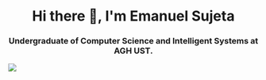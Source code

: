 <h1 align="center">Hi there 👋, I'm Emanuel Sujeta</h1>

<h3 align="center">Undergraduate of Computer Science and Intelligent Systems at <b>AGH UST</b>.</h3>

<p><img align="left" src="https://github-readme-stats-mu-nine.vercel.app/api/top-langs?username=kiteniszhat&show_icons=true&theme=dark&locale=en&layout=compact"/></p>
